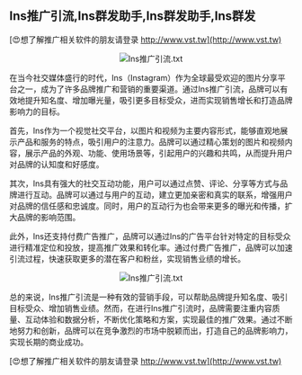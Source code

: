 ## **Ins推广引流,Ins群发助手,Ins群发助手,Ins群发**

[😍想了解推广相关软件的朋友请登录 http://www.vst.tw](http://www.vst.tw)

 <center><img src="https://vst.tw/MP4/tuiguang/png/3.png" alt="Ins推广引流.txt"></center>

在当今社交媒体盛行的时代，Ins（Instagram）作为全球最受欢迎的图片分享平台之一，成为了许多品牌推广和营销的重要渠道。通过Ins推广引流，品牌可以有效地提升知名度、增加曝光量，吸引更多目标受众，进而实现销售增长和打造品牌影响力的目标。

首先，Ins作为一个视觉社交平台，以图片和视频为主要内容形式，能够直观地展示产品和服务的特点，吸引用户的注意力。品牌可以通过精心策划的图片和视频内容，展示产品的外观、功能、使用场景等，引起用户的兴趣和共鸣，从而提升用户对品牌的认知度和好感度。

其次，Ins具有强大的社交互动功能，用户可以通过点赞、评论、分享等方式与品牌进行互动。品牌可以通过与用户的互动，建立更加亲密和真实的联系，增强用户对品牌的信任感和忠诚度。同时，用户的互动行为也会带来更多的曝光和传播，扩大品牌的影响范围。

此外，Ins还支持付费广告推广，品牌可以通过Ins的广告平台针对特定的目标受众进行精准定位和投放，提高推广效果和转化率。通过付费广告推广，品牌可以加速引流过程，快速获取更多的潜在客户和粉丝，实现销售业绩的增长。

 <center><img src="https://vst.tw/MP4/tuiguang/png/4.png" alt="Ins推广引流.txt"></center>

总的来说，Ins推广引流是一种有效的营销手段，可以帮助品牌提升知名度、吸引目标受众、增加销售业绩。然而，在进行Ins推广引流时，品牌需要注重内容质量、互动体验和数据分析，不断优化策略和方案，实现最佳的推广效果。通过不断地努力和创新，品牌可以在竞争激烈的市场中脱颖而出，打造自己的品牌影响力，实现长期的商业成功。

[😍想了解推广相关软件的朋友请登录 http://www.vst.tw](http://www.vst.tw)



